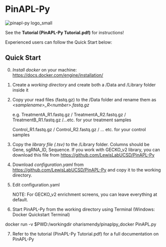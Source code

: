 # PinAPL-Py
![pinapl-py logo_small](https://cloud.githubusercontent.com/assets/23485218/21127117/6e0cac76-c0a5-11e6-8109-fce62e21c148.png)

See the **Tutorial (PinAPL-Py Tutorial.pdf)** for instructions!

Experienced users can follow the Quick Start below:

## Quick Start 

0. *Install docker* on your machine: https://docs.docker.com/engine/installation/

1. Create a *working directory* and create both a /Data and /Library folder inside it

2. Copy your read files (fastq.gz) to the /Data folder and rename them as *\<samplename>\_R\<number>.fastq.gz* 

	e.g. TreatmentA_R1.fastq.gz / TreatmentA_R2.fastq.gz / TreatmentB_R1.fastq.gz /...etc. for your treatment samples
	
	Control_R1.fastq.gz / Control_R2.fastq.gz / ... etc. for your control samples
3. Copy the *library file (.tsv)* to the /Library folder. Columns should be Gene, sgRNA_ID, Sequence. If you work with GECKO_v2 library, you can download this file from https://github.com/LewisLabUCSD/PinAPL-Py
  
4. Download *configuration.yaml* from https://github.com/LewisLabUCSD/PinAPL-Py and copy it to the working directory.

5. Edit configuration.yaml 

	NOTE: For GECKO_v2 enrichment screens, you can leave everything at default.
  
6. Start PinAPL-Py from the working directory using Terminal (Windows: Docker Quickstart Terminal)

  docker  run -v $PWD:/workingdir oharismendy/pinaplpy_docker PinAPL.py
  
7. Refer to the tutorial (PinAPL-Py Tutorial.pdf) for a full documentation on PinAPL-Py
  

